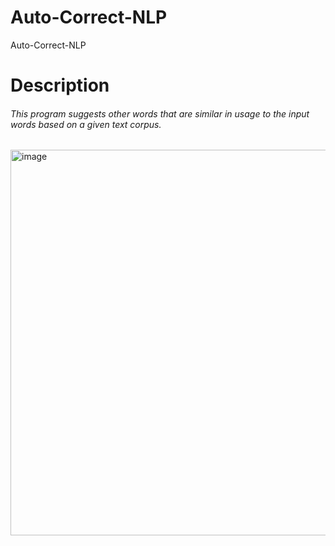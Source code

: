 # Auto-Correct-NLP 

Auto-Correct-NLP 
<h1> Description </h1>
<h6>This program suggests other words that are similar in usage to the input words based on a given text corpus. </h6>


<img width="617" alt="image" src="https://user-images.githubusercontent.com/108173949/229646802-ee15fbea-4e9e-4f2d-8272-4033076f4015.png">

